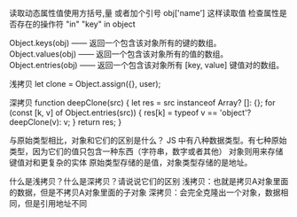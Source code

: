 读取动态属性值使用方括号,量 或者加个引号 obj['name'] 这样读取值 
检查属性是否存在的操作符 "in"
"key" in object

Object.keys(obj) —— 返回一个包含该对象所有的键的数组。
Object.values(obj) —— 返回一个包含该对象所有的值的数组。
Object.entries(obj) —— 返回一个包含该对象所有 [key, value] 键值对的数组。

浅拷贝
let clone = Object.assign({}, user);

深拷贝
function deepClone(src) {
  let res = src instanceof Array? []: {};
  for (const [k, v] of Object.entries(src)) {
    res[k] = typeof v == 'object'? deepClone(v): v;
  }
  return res;
}

与原始类型相比，对象和它们的区别是什么？
JS 中有八种数据类型。有七种原始类型，因为它们的值只包含一种东西（字符串，数字或者其他）
对象则用来存储键值对和更复杂的实体
原始类型存储的是值，对象类型存储的是地址。

什么是浅拷贝？什么是深拷贝？请说说它们的区别
浅拷贝：也就是拷贝A对象里面的数据，但是不拷贝A对象里面的子对象
深拷贝：会完全克隆出一个对象，数据相同，但是引用地址不同